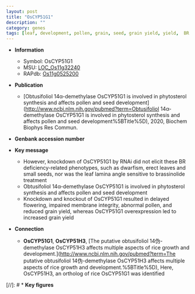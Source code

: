 ```yaml
---
layout: post
title: "OsCYP51G1"
description: ""
category: genes
tags: [leaf, development, pollen, grain, seed, grain yield, yield,  BR , lamina, erect, seed development]
---
```


* **Information**  
    + Symbol: OsCYP51G1  
    + MSU: [LOC_Os11g32240](http://rice.uga.edu/cgi-bin/ORF_infopage.cgi?orf=LOC_Os11g32240)  
    + RAPdb: [Os11g0525200](http://rapdb.dna.affrc.go.jp/viewer/gbrowse_details/irgsp1?name=Os11g0525200)  

* **Publication**  
    + [Obtusifoliol 14α-demethylase OsCYP51G1 is involved in phytosterol synthesis and affects pollen and seed development](http://www.ncbi.nlm.nih.gov/pubmed?term=Obtusifoliol 14α-demethylase OsCYP51G1 is involved in phytosterol synthesis and affects pollen and seed development%5BTitle%5D), 2020, Biochem Biophys Res Commun.

* **Genbank accession number**  

* **Key message**  
    + However, knockdown of OsCYP51G1 by RNAi did not elicit these BR deficiency-related phenotypes, such as dwarfism, erect leaves and small seeds, nor was the leaf lamina angle sensitive to brassinolide treatment
    + Obtusifoliol 14α-demethylase OsCYP51G1 is involved in phytosterol synthesis and affects pollen and seed development
    + Knockdown and knockout of OsCYP51G1 resulted in delayed flowering, impaired membrane integrity, abnormal pollen, and reduced grain yield, whereas OsCYP51G1 overexpression led to increased grain yield

* **Connection**  
    + __OsCYP51G1__, __OsCYP51H3__, [The putative obtusifoliol 14伪-demethylase OsCYP51H3 affects multiple aspects of rice growth and development.](http://www.ncbi.nlm.nih.gov/pubmed?term=The putative obtusifoliol 14伪-demethylase OsCYP51H3 affects multiple aspects of rice growth and development.%5BTitle%5D),  Here, OsCYP51H3, an ortholog of rice OsCYP51G1 was identified

[//]: # * **Key figures**  


